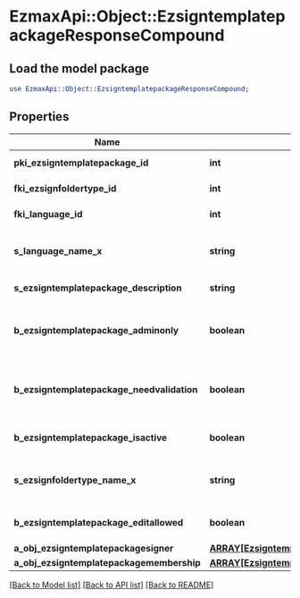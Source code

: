# EzmaxApi::Object::EzsigntemplatepackageResponseCompound

## Load the model package
```perl
use EzmaxApi::Object::EzsigntemplatepackageResponseCompound;
```

## Properties
Name | Type | Description | Notes
------------ | ------------- | ------------- | -------------
**pki_ezsigntemplatepackage_id** | **int** | The unique ID of the Ezsigntemplatepackage | 
**fki_ezsignfoldertype_id** | **int** | The unique ID of the Ezsignfoldertype. | 
**fki_language_id** | **int** | The unique ID of the Language.  Valid values:  |Value|Description| |-|-| |1|French| |2|English| | 
**s_language_name_x** | **string** | The Name of the Language in the language of the requester | 
**s_ezsigntemplatepackage_description** | **string** | The description of the Ezsigntemplatepackage | 
**b_ezsigntemplatepackage_adminonly** | **boolean** | Whether the Ezsigntemplatepackage can be accessed by admin users only (eUserType&#x3D;Normal) | 
**b_ezsigntemplatepackage_needvalidation** | **boolean** | Whether the Ezsignbulksend was automatically modified and needs a manual validation | 
**b_ezsigntemplatepackage_isactive** | **boolean** | Whether the Ezsigntemplatepackage is active or not | 
**s_ezsignfoldertype_name_x** | **string** | The name of the Ezsignfoldertype in the language of the requester | 
**b_ezsigntemplatepackage_editallowed** | **boolean** | Whether the Ezsigntemplatepackage if allowed to edit or not | 
**a_obj_ezsigntemplatepackagesigner** | [**ARRAY[EzsigntemplatepackagesignerResponseCompound]**](EzsigntemplatepackagesignerResponseCompound.md) |  | 
**a_obj_ezsigntemplatepackagemembership** | [**ARRAY[EzsigntemplatepackagemembershipResponseCompound]**](EzsigntemplatepackagemembershipResponseCompound.md) |  | 

[[Back to Model list]](../README.md#documentation-for-models) [[Back to API list]](../README.md#documentation-for-api-endpoints) [[Back to README]](../README.md)


